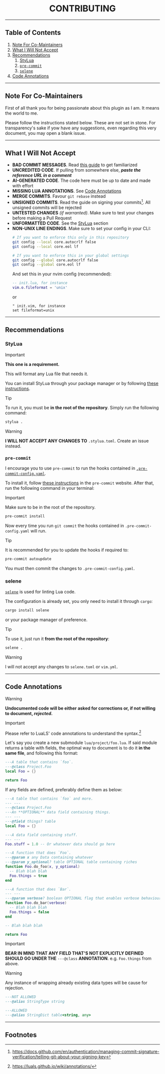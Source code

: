 <div align="center">

# CONTRIBUTING

</div>

---

## Table of Contents

1. [Note For Co-Maintainers](#note-for-co-maintainers)
2. [What I Will Not Accept](#what-i-will-not-accept)
3. [Recommendations](#recommendations)
    1. [StyLua](#stylua)
    2. [`pre-commit`](#pre-commit)
    3. [`selene`](#selene)
4. [Code Annotations](#code-annotations)

---

## Note For Co-Maintainers

First of all thank you for being passionate about this plugin as I am.
It means the world to me.

Please follow the instructions stated below. These are not set in stone.
For transparency's sake if yow have any suggestions, even regarding this very document,
you may open a blank issue.

---

## What I Will Not Accept

- **BAD COMMIT MESSAGES**. Read [this guide](https://gist.github.com/qoomon/5dfcdf8eec66a051ecd85625518cfd13) to get familiarized
- **UNCREDITED CODE**. If pulling from somewhere else, _**paste the reference URL in a comment**_
- **AI-GENERATED CODE**. The code here must be up to date and made with effort
- **MISSING LUA ANNOTATIONS**. See [Code Annotations](#code-annotations)
- **MERGE COMMITS**. Favour `git rebase` instead
- **UNSIGNED COMMITS**. Read the guide on signing your commits[^2]. All unsigned commits will be rejected
- **UNTESTED CHANGES** _(if warranted)_. Make sure to test your changes before making a Pull Request
- **UNFORMATTED CODE**. See the [StyLua](#stylua) section
- **NON-UNIX LINE ENDINGS**. Make sure to set your config in your CLI:
    ```sh
    # If you want to enforce this only in this repository
    git config --local core.autocrlf false
    git config --local core.eol lf

    # If you want to enforce this in your global settings
    git config --global core.autocrlf false
    git config --global core.eol lf
    ```
    And set this in your nvim config (recommended):
    ```lua
    -- init.lua, for instance
    vim.o.fileformat = 'unix'
    ```
    or
    ```vim
    " init.vim, for instance
    set fileformat=unix
    ```

---

## Recommendations

### StyLua

> [!IMPORTANT]
> **This one is a requirement.**

This will format any Lua file that needs it.

You can install StyLua through your package manager or by following
[these instructions](https://github.com/JohnnyMorganz/StyLua#installation).

> [!TIP]
> To run it, you must be **in the root of the repository**.
> Simply run the following command:
>
> ```sh
> stylua .
> ```

> [!WARNING]
> **I WILL NOT ACCEPT ANY CHANGES TO** `.stylua.toml`. Create an issue instead.

### `pre-commit`

I encourage you to use `pre-commit` to run the hooks contained in [`.pre-commit-config.yaml`](./.pre-commit-config.yaml).

To install it, follow [these instructions](https://pre-commit.com/#install) in the `pre-commit` website.
After that, run the following command in your terminal:

> [!IMPORTANT]
> Make sure to be in the root of the repository.

```sh
pre-commit install
```

Now every time you run `git commit` the hooks contained in `.pre-commit-config.yaml` will run.

> [!TIP]
> It is recommended for you to update the hooks if required to:
>
> ```sh
> pre-commit autoupdate
> ```
>
> You must then commit the changes to `.pre-commit-config.yaml`.

### selene

[`selene`](https://github.com/Kampfkarren/selene) is used for linting Lua code.

The configuration is already set, you only need to install it through `cargo`:

```sh
cargo install selene
```

or your package manager of preference.

> [!TIP]
> To use it, just run it **from the root of the repository**:
>
> ```sh
> selene .
> ```

> [!WARNING]
> I will not accept any changes to `selene.toml` or `vim.yml`.

---

## Code Annotations

> [!WARNING]
> **Undocumented code will be either asked for corrections or,
> if not willing to document, _rejected_.**

> [!IMPORTANT]
> Please refer to LuaLS' code annotations to understand the syntax.[^1]

Let's say you create a new submodule `lua/project/foo.lua`. If said module returns a table
with fields, the optimal way to document is to do it **in the same file**, and following this format:

```lua
---A table that contains `foo`.
---@class Project.Foo
local Foo = {}

return Foo
```

If any fields are defined, preferably define them as below:

```lua
---A table that contains `foo` and more.
--- ---
---@class Project.Foo
---An **OPTIONAL** data field containing things.
--- ---
---@field things? table
local Foo = {}

---A data field containing stuff.
--- ---
Foo.stuff = 1.0 -- Or whatever data should go here

---A function that does `Foo`.
---@param x any Data containing whatever
---@param y_optional? table OPTIONAL table containing riches
function Foo.do_foo(x, y_optional)
  -- Blah blah blah
  Foo.things = true
end

---A function that does `Bar`.
--- ---
---@param verbose? boolean OPTIONAL flag that enables verbose behaviour
function Foo.do_bar(verbose)
  -- Blah blah blah
  Foo.things = false
end

-- Blah blah blah

return Foo
```

> [!IMPORTANT]
> **BEAR IN MIND THAT ANY FIELD THAT'S NOT EXPLICITLY DEFINED
> SHOULD GO UNDER THE** `---@class` **ANNOTATION**.
> e.g. `Foo.things` from above.

> [!WARNING]
> Any instance of wrapping already existing data types will be cause for rejection.
>
> ```lua
> ---NOT ALLOWED
> ---@alias StringType string
>
> ---ALLOWED
> ---@alias StringDict table<string, any>
> ```

---

## Footnotes

[^1]: https://luals.github.io/wiki/annotations/
[^2]: https://docs.github.com/en/authentication/managing-commit-signature-verification/telling-git-about-your-signing-key

